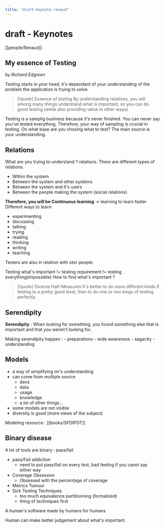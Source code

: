 ```yaml
---
title: "draft-keynote-renaud"
---
```


# draft - Keynotes
[[people/Renaud]]
## My essence of Testing
by *Richard Edgreen*

Testing starts in your head, it's dependant of your understanding of the problem the application is trying to solve.

> [!quote] Essence of testing
> By understanding relations, you will among many things understand what is important, so you can do good testing (while also providing value in other ways)

Testing is a samplig business because it's never finished. You can never say you've tested everything. Therefore, your way of sampling is crucial in testing. On what base are you chosing what to test? The main source is your understanding.

## Relations

What are you trying to understand ? relations.
There are different types of relations:
- Within the system
- Between the system and other systems
- Between the system and it's users
- Between the people making the system (social relations)

**Therefore, you will be Continuous learning**
-> learning to learn faster
Different ways to learn:
- experimenting
- discussing
- talking
- trying
- reading
- thinking
- writing
- teaching

Testers are also in relation with oter people.

Testing what's important != testing requirement != testing everything(impossible)
How to find what's important ?

>[!quote] Diverse Half-Measures 
>It's better to do more different kinds if testing to a pretty good level, than to do one or two kings of testing perfectly

## Serendipity
**Serendipity** : When looking for something, you found something else that is important and that you weren't looking for.

Making serendipity happen :
	- preparations
	- wide awareness
	- sagacity
	- understanding

## Models
- a way of simplifying on's understanding
- can come from multiple source
	- devs
	- data
	- usage
	- knowledge
	- a lot of other things...
- some models are not visible
- diversity is good (more views of the subject)

Modeling resource : [[books/SFDIPOT]]

## Binary disease
A lot of tools are binary : pass/fail
- pass/Fail addiction
	- need to put pass/fail on every test, bad feeling if you canot say either way
- Coverage Obsession
	- Obsessed with the percentage of coverage
- Metrics Tumour
- Sick Testing Techniques
	- too much equivalence partitionning (formalized)
	- thing of techniques first

A human's software
made by humans
for humans

Human can make better judgement about what's important.

